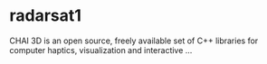 # radarsat1
CHAI 3D is an open source, freely available set of C++ libraries for computer haptics, visualization and interactive …

